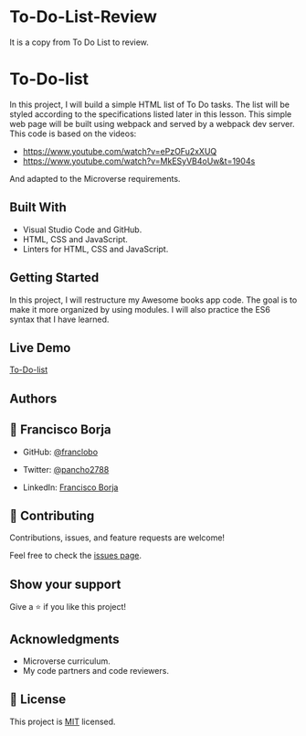 # To-Do-List-Review
It is a copy from To Do List to review.

# To-Do-list

In this project, I will build a simple HTML list of To Do tasks. The list will be styled according to the specifications listed later in this lesson. This simple web page will be built using webpack and served by a webpack dev server.
This code is based on the videos: 
- https://www.youtube.com/watch?v=ePzOFu2xXUQ
- https://www.youtube.com/watch?v=MkESyVB4oUw&t=1904s 

And adapted to the Microverse requirements.

## Built With

- Visual Studio Code and GitHub.
- HTML, CSS and JavaScript.
- Linters for HTML, CSS and JavaScript.

## Getting Started

In this project, I will restructure my Awesome books app code. The goal is to make it more organized by using modules. I will also practice the ES6 syntax that I have learned.

## Live Demo

[To-Do-list](https://franclobo.github.io/To-Do-List/dist/)

## Authors

## 👤 Francisco Borja

- GitHub: [@franclobo](https://github.com/franclobo)

- Twitter: [@pancho2788](https://twitter.com/Pancho2788)

- LinkedIn: [Francisco Borja](https://www.linkedin.com/in/francisco-borja-lobato/)

## 🤝 Contributing

Contributions, issues, and feature requests are welcome!

Feel free to check the [issues page](../../issues/).

## Show your support

Give a ⭐️ if you like this project!

## Acknowledgments

- Microverse curriculum.
- My code partners and code reviewers.

## 📝 License

This project is [MIT](./MIT.md) licensed.